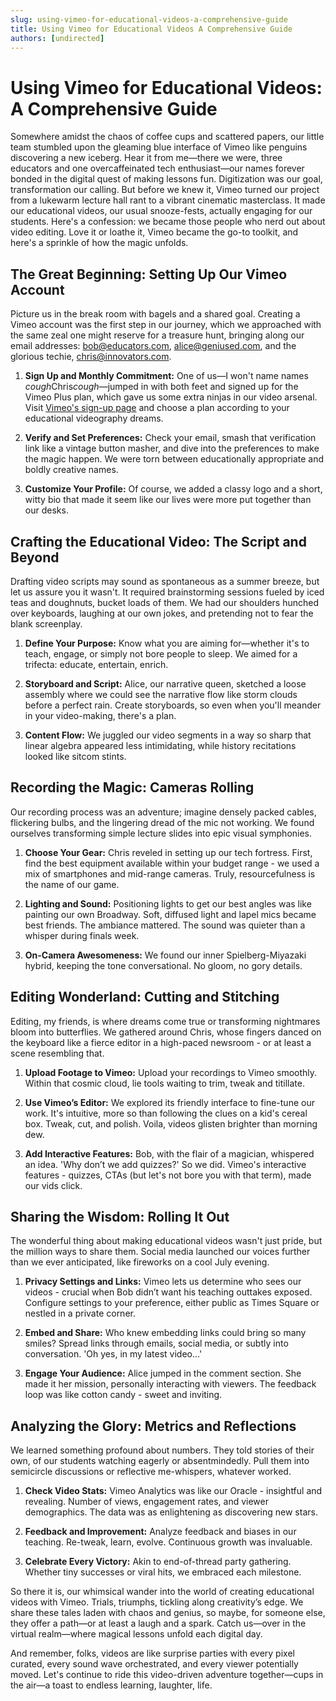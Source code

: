 ```yaml
---
slug: using-vimeo-for-educational-videos-a-comprehensive-guide
title: Using Vimeo for Educational Videos A Comprehensive Guide
authors: [undirected]
---
```



# Using Vimeo for Educational Videos: A Comprehensive Guide

Somewhere amidst the chaos of coffee cups and scattered papers, our little team stumbled upon the gleaming blue interface of Vimeo like penguins discovering a new iceberg. Hear it from me—there we were, three educators and one overcaffeinated tech enthusiast—our names forever bonded in the digital quest of making lessons fun. Digitization was our goal, transformation our calling. But before we knew it, Vimeo turned our project from a lukewarm lecture hall rant to a vibrant cinematic masterclass. It made our educational videos, our usual snooze-fests, actually engaging for our students. Here's a confession: we became those people who nerd out about video editing. Love it or loathe it, Vimeo became the go-to toolkit, and here's a sprinkle of how the magic unfolds.

## The Great Beginning: Setting Up Our Vimeo Account

Picture us in the break room with bagels and a shared goal. Creating a Vimeo account was the first step in our journey, which we approached with the same zeal one might reserve for a treasure hunt, bringing along our email addresses: bob@educators.com, alice@geniused.com, and the glorious techie, chris@innovators.com.

1. **Sign Up and Monthly Commitment:** One of us—I won't name names *cough*Chris*cough*—jumped in with both feet and signed up for the Vimeo Plus plan, which gave us some extra ninjas in our video arsenal. Visit [Vimeo's sign-up page](https://vimeo.com/join) and choose a plan according to your educational videography dreams.

2. **Verify and Set Preferences:** Check your email, smash that verification link like a vintage button masher, and dive into the preferences to make the magic happen. We were torn between educationally appropriate and boldly creative names. 

3. **Customize Your Profile:** Of course, we added a classy logo and a short, witty bio that made it seem like our lives were more put together than our desks.

## Crafting the Educational Video: The Script and Beyond

Drafting video scripts may sound as spontaneous as a summer breeze, but let us assure you it wasn't. It required brainstorming sessions fueled by iced teas and doughnuts, bucket loads of them. We had our shoulders hunched over keyboards, laughing at our own jokes, and pretending not to fear the blank screenplay.

1. **Define Your Purpose:** Know what you are aiming for—whether it's to teach, engage, or simply not bore people to sleep. We aimed for a trifecta: educate, entertain, enrich.

2. **Storyboard and Script:** Alice, our narrative queen, sketched a loose assembly where we could see the narrative flow like storm clouds before a perfect rain. Create storyboards, so even when you'll meander in your video-making, there's a plan. 

3. **Content Flow:** We juggled our video segments in a way so sharp that linear algebra appeared less intimidating, while history recitations looked like sitcom stints.

## Recording the Magic: Cameras Rolling

Our recording process was an adventure; imagine densely packed cables, flickering bulbs, and the lingering dread of the mic not working. We found ourselves transforming simple lecture slides into epic visual symphonies.

1. **Choose Your Gear:** Chris reveled in setting up our tech fortress. First, find the best equipment available within your budget range - we used a mix of smartphones and mid-range cameras. Truly, resourcefulness is the name of our game.

2. **Lighting and Sound:** Positioning lights to get our best angles was like painting our own Broadway. Soft, diffused light and lapel mics became best friends. The ambiance mattered. The sound was quieter than a whisper during finals week.

3. **On-Camera Awesomeness:** We found our inner Spielberg-Miyazaki hybrid, keeping the tone conversational. No gloom, no gory details.

## Editing Wonderland: Cutting and Stitching

Editing, my friends, is where dreams come true or transforming nightmares bloom into butterflies. We gathered around Chris, whose fingers danced on the keyboard like a fierce editor in a high-paced newsroom - or at least a scene resembling that.

1. **Upload Footage to Vimeo:** Upload your recordings to Vimeo smoothly. Within that cosmic cloud, lie tools waiting to trim, tweak and titillate.

2. **Use Vimeo’s Editor:** We explored its friendly interface to fine-tune our work. It's intuitive, more so than following the clues on a kid's cereal box. Tweak, cut, and polish. Voila, videos glisten brighter than morning dew.

3. **Add Interactive Features:** Bob, with the flair of a magician, whispered an idea. 'Why don’t we add quizzes?' So we did. Vimeo's interactive features - quizzes, CTAs (but let's not bore you with that term), made our vids click.

## Sharing the Wisdom: Rolling It Out 

The wonderful thing about making educational videos wasn't just pride, but the million ways to share them. Social media launched our voices further than we ever anticipated, like fireworks on a cool July evening. 

1. **Privacy Settings and Links:** Vimeo lets us determine who sees our videos - crucial when Bob didn’t want his teaching outtakes exposed. Configure settings to your preference, either public as Times Square or nestled in a private corner.

2. **Embed and Share:** Who knew embedding links could bring so many smiles? Spread links through emails, social media, or subtly into conversation. 'Oh yes, in my latest video...' 

3. **Engage Your Audience:** Alice jumped in the comment section. She made it her mission, personally interacting with viewers. The feedback loop was like cotton candy - sweet and inviting.

## Analyzing the Glory: Metrics and Reflections

We learned something profound about numbers. They told stories of their own, of our students watching eagerly or absentmindedly. Pull them into semicircle discussions or reflective me-whispers, whatever worked. 

1. **Check Video Stats:** Vimeo Analytics was like our Oracle - insightful and revealing. Number of views, engagement rates, and viewer demographics. The data was as enlightening as discovering new stars.

2. **Feedback and Improvement:** Analyze feedback and biases in our teaching. Re-tweak, learn, evolve. Continuous growth was invaluable.

3. **Celebrate Every Victory:** Akin to end-of-thread party gathering. Whether tiny successes or viral hits, we embraced each milestone.

So there it is, our whimsical wander into the world of creating educational videos with Vimeo. Trials, triumphs, tickling along creativity’s edge. We share these tales laden with chaos and genius, so maybe, for someone else, they offer a path—or at least a laugh and a spark. Catch us—over in the virtual realm—where magical lessons unfold each digital day.

And remember, folks, videos are like surprise parties with every pixel curated, every sound wave orchestrated, and every viewer potentially moved. Let's continue to ride this video-driven adventure together—cups in the air—a toast to endless learning, laughter, life.